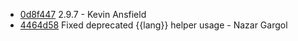 * [0d8f447](https://github.com/TryGhost/Casper/commit/0d8f447) 2.9.7 - Kevin Ansfield
* [4464d58](https://github.com/TryGhost/Casper/commit/4464d58) Fixed deprecated {{lang}} helper usage - Nazar Gargol

